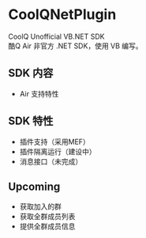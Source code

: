 # CoolQNetPlugin
CoolQ Unofficial VB.NET SDK<br>
酷Q Air 非官方 .NET SDK，使用 VB 编写。
## SDK 内容
* Air 支持特性

## SDK 特性
* 插件支持（采用MEF）
* 插件隔离运行（建设中）
* 消息接口（未完成）

## Upcoming
* 获取加入的群
* 获取全群成员列表
* 提供全群成员信息
